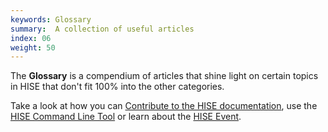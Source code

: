 ```yaml
---
keywords: Glossary
summary:  A collection of useful articles
index: 06
weight: 50
---
```


The **Glossary** is a compendium of articles that shine light on certain topics in HISE that don't fit 100% into the other categories. 

Take a look at how you can [Contribute to the HISE documentation](/glossary/contributing), use the [HISE Command Line Tool](/glossary/command-line-tool) or learn about the [HISE Event](/glossary/hise-event).